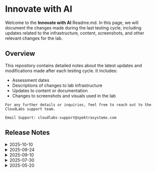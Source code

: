 # Innovate with AI

Welcome to the  **Innovate with AI** Readme.md. In this page, we will document the changes made during the last testing cycle, including updates related to the infrastructure, content, screenshots, and other relevant changes for the lab.

## Overview

This repository contains detailed notes about the latest updates and modifications made after each testing cycle. It includes:

- Assessment dates
- Descriptions of changes to lab infrastructure
- Updates to content or documentation
- Changes to screenshots and visuals used in the lab

`For any further details or inquiries, feel free to reach out to the CloudLabs support team.`

`Email Support: cloudlabs-support@spektrasystems.com`

## Release Notes

<details>
  <summary>2025-10-10</summary>

## Release Date: 2025-10-10

### Summary of Changes

- The lab has been successfully tested, and the lab content along with validations have been reviewed and updated.

### Testing Notes

- **Testing Date**: 2025-10-10

### Testing Scope 

- Performed end to end lab testing and all validations were successful, updated lab guide for better clarity.

</details>

<details>
  <summary>2025-09-24</summary>

## Release Date: 2025-09-24

### Summary of Changes

Made updates by adding clearer, up-to-date UI screenshots and refining instructions to enhance clarity, improve accuracy, and ensure a smoother learning experience.  

### Infrastructure Changes

Installed Python 3.12 through the Logon Task script and updated summarization.py to use the stable SDK.

### Content Changes

Included commands that upgrade the Azure AI Text Analytics Python SDK to the latest version using Python 3.12 and explicitly executed the script with Python 3.12 to ensure it doesn’t run in the older Python 3.6 environment.

### Screenshot Updates

- **Minor updates**: 

    - **Updated UI Screenshots**: Replaced screenshots to match the latest user interface.
      
### Testing Notes

- **Testing Date**: 2025-09-24

### Testing Scope 

Performed end-to-end architecture validation, including RBAC and policy compliance checks, and verification of prerequisites.

---
</details>


<details>
  <summary>2025-09-10</summary>

## Release Date: 2025-09-10

### Summary of Changes

- The lab has been successfully tested, and the lab content along with validations have been reviewed and updated.

### Testing Notes

- **Testing Date**: 2025-09-10

### Testing Scope 

- Performed end to end lab testing and all validations were successful, updated lab guide for better clarity.

</details>

<details>
  
  <summary>2025-07-30</summary>

Removed dataset registration from Data_Preparation.ipynb to improve task clarity and added new screenshots to enhance the overall user experience.

### Infrastructure Changes

NA

### Content Changes

  - **Change**: Updated 1. Data_Preparation.ipynb_ by removing dataset registration to improve task clarity.
  
### Screenshot Updates

 - **Change**: Screenshots were added to enhance the overall user experience.

### Testing Notes

   - **Testing Date**: 2025-07-30
   - **Testing Scope**: Functional Flow, UI Instructions/ screenshots, command accuracy, provisioning time, edge case handling

### Testing scope

Validated the updated Data_Preparation.ipynb workflow to ensure removal of dataset registration does not impact subsequent tasks. Verified that newly added screenshots accurately reflect the current UI and improve instructional clarity.

</details>

<details>
  <summary>2025-05-20</summary>

## Release Notes

In this section, we will track and list each change introduced in the latest release:

- **Change**: Minor UI Changes and instructions updated.
- **Testing Date**: 2025-05-12

## Infrastructure Changes

NA

## Content Changes

- **Change**:
    
    - **Data preparation** notebooks are updated with the latest working files and cells.
    - Power Virtual Agents has been rebranded to **Microsoft Copilot Studio**.
      
## Screenshot Updates

- **Change**: Updated the screenshots as per the latest UI changes.

---
</details>

